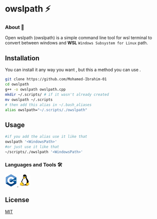 # owslpath ⚡

### About 💬
Open wslpath (owslpath) is a simple command line tool for wsl terminal to convert between windows and **WSL** `Windows Subsystem for Linux` path. 

## Installation

You can install it any way you want , but this a method you can use .

```bash
git clone https://github.com/Mohamed-Ibrahim-01
cd owslpath
g++ -o owslpath owslpath.cpp
mkdir ~/.scripts/ # if it wasn't already created
mv owslpath ~/.scripts
# then add this alias in ~/.bash_aliases
alias owslpath="~/.scripts/./owslpath"
```

## Usage

```bash
#if you add the alias use it like that
owslpath '<WindowsPath>'
#or just use it like that
~/scripts/./owslpath '<WindowsPath>'
```

### Languages and Tools 🛠
<p align="left"> 
<a href="https://www.w3schools.com/cpp/" target="_blank">
  <img src="https://raw.githubusercontent.com/devicons/devicon/master/icons/cplusplus/cplusplus-original.svg" alt="cplusplus" width="40" height="40"/> 
</a> 
<a href="https://www.linux.org/" target="_blank">
  <img src="https://raw.githubusercontent.com/devicons/devicon/master/icons/linux/linux-original.svg" alt="linux" width="40" height="40"/> 
</a> 
</p>

## License
[MIT](https://choosealicense.com/licenses/mit/)
